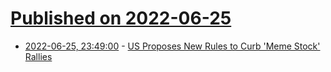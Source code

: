 # [Published on 2022-06-25](index.md)

* [2022-06-25, 23:49:00](https://yro.slashdot.org/story/22/06/25/2249230/us-proposes-new-rules-to-curb-meme-stock-rallies?utm_source=rss1.0mainlinkanon&utm_medium=feed) - [US Proposes New Rules to Curb 'Meme Stock' Rallies](https://yro.slashdot.org/story/22/06/25/2249230/us-proposes-new-rules-to-curb-meme-stock-rallies?utm_source=rss1.0mainlinkanon&utm_medium=feed)
